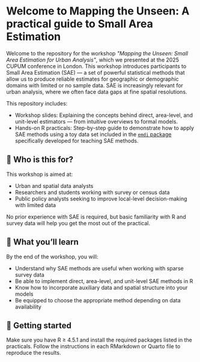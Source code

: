 # Welcome to Mapping the Unseen: A practical guide to Small Area Estimation

Welcome to the repository for the workshop *"Mapping the Unseen: Small Area Estimation for Urban Analysis"*, which we presented at the 2025 CUPUM conference in London. This workshop introduces participants to Small Area Estimation (SAE) — a set of powerful statistical methods that allow us to produce reliable estimates for geographic or demographic domains with limited or no sample data. SAE is increasingly relevant for urban analysis, where we often face data gaps at fine spatial resolutions.

This repository includes:

- Workshop slides: Explaining the concepts behind direct, area-level, and unit-level estimators — from intuitive overviews to formal models.
- Hands-on R practicals: Step-by-step guide to demonstrate how to apply SAE methods using a toy data set included in the [`emdi` package](https://cran.r-project.org/web/packages/emdi/emdi.pdf) specifically developed for teaching SAE methods.

## 🎯 Who is this for?

This workshop is aimed at:

- Urban and spatial data analysts
- Researchers and students working with survey or census data
- Public policy analysts seeking to improve local-level decision-making with limited data

No prior experience with SAE is required, but basic familiarity with R and survey data will help you get the most out of the practical.

## 🧠 What you’ll learn

By the end of the workshop, you will:

- Understand why SAE methods are useful when working with sparse survey data
- Be able to implement direct, area-level, and unit-level SAE methods in R
- Know how to incorporate auxiliary data and spatial structure into your models
- Be equipped to choose the appropriate method depending on data availability

## 🚀 Getting started
Make sure you have R ≥ 4.5.1 and install the required packages listed in the practicals. Follow the instructions in each RMarkdown or Quarto file to reproduce the results.
